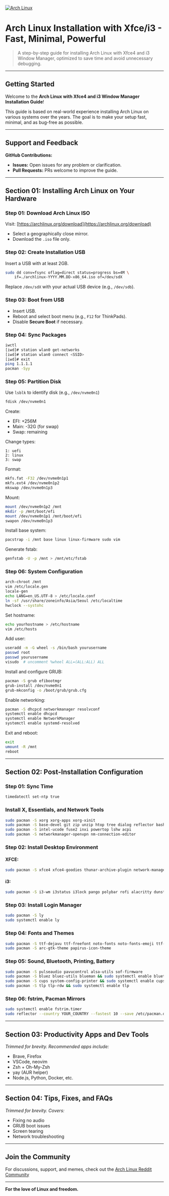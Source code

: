 [![Arch Linux](https://www.archlinux.org/static/logos/archlinux-logo-dark-90dpi.ebdee92a15b3.png)](https://archlinux.org)

# Arch Linux Installation with Xfce/i3 - Fast, Minimal, Powerful

> A step-by-step guide for installing Arch Linux with Xfce4 and i3 Window Manager, optimized to save time and avoid unnecessary debugging.

---

## Getting Started

Welcome to the **Arch Linux with Xfce4 and i3 Window Manager Installation Guide**!

This guide is based on real-world experience installing Arch Linux on various systems over the years. The goal is to make your setup fast, minimal, and as bug-free as possible.

---

## Support and Feedback

**GitHub Contributions:**

- **Issues:** Open issues for any problem or clarification.
- **Pull Requests:** PRs welcome to improve the guide.

---

## Section 01: Installing Arch Linux on Your Hardware 

### Step 01: Download Arch Linux ISO

Visit: [https://archlinux.org/download](https://archlinux.org/download)

- Select a geographically close mirror.
- Download the `.iso` file only.

### Step 02: Create Installation USB

Insert a USB with at least 2GB.

```bash
sudo dd conv=fsync oflag=direct status=progress bs=4M \
    if=./archlinux-YYYY.MM.DD-x86_64.iso of=/dev/sdX
```

Replace `/dev/sdX` with your actual USB device (e.g., `/dev/sdb`).

### Step 03: Boot from USB

- Insert USB.
- Reboot and select boot menu (e.g., `F12` for ThinkPads).
- Disable **Secure Boot** if necessary.

### Step 04: Sync Packages

```bash
iwctl
[iwd]# station wlan0 get-networks
[iwd]# station wlan0 connect <SSID>
[iwd]# exit
ping 1.1.1.1
pacman -Syy
```

### Step 05: Partition Disk

Use `lsblk` to identify disk (e.g., `/dev/nvme0n1`)

```bash
fdisk /dev/nvme0n1
```

Create:
- EFI: +256M
- Main: -32G (for swap)
- Swap: remaining

Change types:

```
1: uefi
2: linux
3: swap
```

Format:

```bash
mkfs.fat -F32 /dev/nvme0n1p1
mkfs.ext4 /dev/nvme0n1p2
mkswap /dev/nvme0n1p3
```

Mount:

```bash
mount /dev/nvme0n1p2 /mnt
mkdir -p /mnt/boot/efi
mount /dev/nvme0n1p1 /mnt/boot/efi
swapon /dev/nvme0n1p3
```

Install base system:

```bash
pacstrap -i /mnt base linux linux-firmware sudo vim
```

Generate fstab:

```bash
genfstab -U -p /mnt > /mnt/etc/fstab
```

### Step 06: System Configuration

```bash
arch-chroot /mnt
vim /etc/locale.gen
locale-gen
echo LANG=en_US.UTF-8 > /etc/locale.conf
ln -sf /usr/share/zoneinfo/Asia/Seoul /etc/localtime
hwclock --systohc
```

Set hostname:

```bash
echo yourhostname > /etc/hostname
vim /etc/hosts
```

Add user:

```bash
useradd -m -G wheel -s /bin/bash yourusername
passwd root
passwd yourusername
visudo  # uncomment %wheel ALL=(ALL:ALL) ALL
```

Install and configure GRUB:

```bash
pacman -S grub efibootmgr
grub-install /dev/nvme0n1
grub-mkconfig -o /boot/grub/grub.cfg
```

Enable networking:

```bash
pacman -S dhcpcd networkmanager resolvconf
systemctl enable dhcpcd
systemctl enable NetworkManager
systemctl enable systemd-resolved
```

Exit and reboot:

```bash
exit
umount -R /mnt
reboot
```

---

## Section 02: Post-Installation Configuration 

### Step 01: Sync Time

```bash
timedatectl set-ntp true
```

### Install X, Essentials, and Network Tools

```bash
sudo pacman -S xorg xorg-apps xorg-xinit
sudo pacman -S base-devel git zip unzip htop tree dialog reflector bash-completion
sudo pacman -S intel-ucode fuse2 inxi powertop lshw acpi
sudo pacman -S networkmanager-openvpn nm-connection-editor
```

### Step 02: Install Desktop Environment

#### XFCE:

```bash
sudo pacman -S xfce4 xfce4-goodies thunar-archive-plugin network-manager-applet
```

#### i3:

```bash
sudo pacman -S i3-wm i3status i3lock pango polybar rofi alacritty dunst feh xss-lock flameshot gsimplecal yazi ueberzugpp
```

### Step 03: Install Login Manager

```bash
sudo pacman -S ly
sudo systemctl enable ly
```

### Step 04: Fonts and Themes

```bash
sudo pacman -S ttf-dejavu ttf-freefont noto-fonts noto-fonts-emoji ttf-ubuntu-font-family ttf-ibm-plex
sudo pacman -S arc-gtk-theme papirus-icon-theme
```

### Step 05: Sound, Bluetooth, Printing, Battery

```bash
sudo pacman -S pulseaudio pavucontrol alsa-utils sof-firmware
sudo pacman -S bluez bluez-utils blueman && sudo systemctl enable bluetooth
sudo pacman -S cups system-config-printer && sudo systemctl enable cups.service
sudo pacman -S tlp tlp-rdw && sudo systemctl enable tlp
```

### Step 06: fstrim, Pacman Mirrors

```bash
sudo systemctl enable fstrim.timer
sudo reflector --country YOUR_COUNTRY --fastest 10 --save /etc/pacman.d/mirrorlist
```

---

## Section 03: Productivity Apps and Dev Tools 

*Trimmed for brevity. Recommended apps include:*
- Brave, Firefox
- VSCode, neovim
- Zsh + Oh-My-Zsh
- yay (AUR helper)
- Node.js, Python, Docker, etc.

---

## Section 04: Tips, Fixes, and FAQs 

*Trimmed for brevity. Covers:*
- Fixing no audio
- GRUB boot issues
- Screen tearing
- Network troubleshooting

---
## Join the Community

For discussions, support, and memes, check out the [Arch Linux Reddit Community](https://www.reddit.com/r/archlinux)

---

**For the love of Linux and freedom.**
